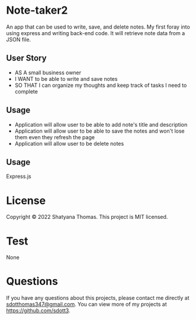 # Note-taker2

An app that can be used to write, save, and delete notes. My first foray into using express and writing back-end code. It will retrieve note data from a JSON file.

## User Story
- AS A small business owner
- I WANT to be able to write and save notes
- SO THAT I can organize my thoughts and keep track of tasks I need to complete

## Usage
* Application will allow user to be able to add note's title and description
* Application will allow user to be able to save the notes and won't lose them even they refresh the page
* Application will allow user to be delete notes

## Usage
Express.js

# License 
Copyright © 2022 Shatyana Thomas.
This project is MIT licensed.

# Test 
None

# Questions
If you have any questions about this projects, please contact me directly at sdotthomas347@gmail.com. You can view more of my projects at https://github.com/sdott3.


